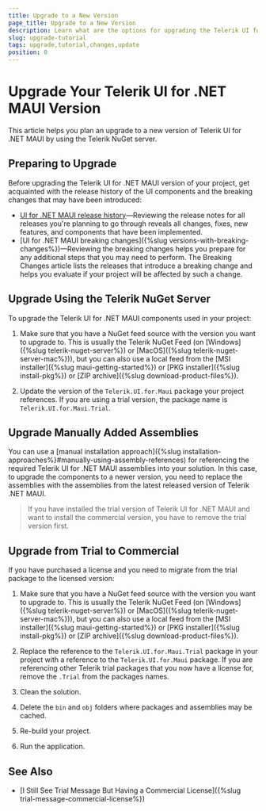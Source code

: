 ```yaml
---
title: Upgrade to a New Version
page_title: Upgrade to a New Version
description: Learn what are the options for upgrading the Telerik UI for .NET MAUI packages to a new version.
slug: upgrade-tutorial
tags: upgrade,tutorial,changes,update
position: 0
---
```


# Upgrade Your Telerik UI for .NET MAUI Version

This article helps you plan an upgrade to a new version of Telerik UI for .NET MAUI by using the Telerik NuGet server.

## Preparing to Upgrade

Before upgrading the Telerik UI for .NET MAUI version of your project, get acquainted with the release history of the UI components and the breaking changes that may have been introduced:

* <a href="https://www.telerik.com/support/whats-new/maui-ui/release-history" target="_blank">UI for .NET MAUI release history</a>&mdash;Reviewing the release notes for all releases you're planning to go through reveals all changes, fixes, new features, and components that have been implemented.
* [UI for .NET MAUI breaking changes]({%slug versions-with-breaking-changes%})&mdash;Reviewing the breaking changes helps you prepare for any additional steps that you may need to perform. The Breaking Changes article lists the releases that introduce a breaking change and helps you evaluate if your project will be affected by such a change.

## Upgrade Using the Telerik NuGet Server

To upgrade the Telerik UI for .NET MAUI components used in your project:

1. Make sure that you have a NuGet feed source with the version you want to upgrade to. This is usually the Telerik NuGet Feed (on [Windows]({%slug telerik-nuget-server%}) or [MacOS]({%slug telerik-nuget-server-mac%})), but you can also use a local feed from the [MSI installer]({%slug maui-getting-started%}) or [PKG installer]({%slug install-pkg%}) or [ZIP archive]({%slug download-product-files%}).

1. Update the version of the `Telerik.UI.for.Maui` package your project references. If you are using a trial version, the package name is `Telerik.UI.for.Maui.Trial`.

## Upgrade Manually Added Assemblies

You can use a [manual installation approach]({%slug installation-approaches%}#manually-using-assembly-references) for referencing the required Telerik UI for .NET MAUI assemblies into your solution. In this case, to upgrade the components to a newer version, you need to replace the assemblies with the assemblies from the latest released version of Telerik .NET MAUI.

> If you have installed the trial version of Telerik UI for .NET MAUI and want to install the commercial version, you have to remove the trial version first.

## Upgrade from Trial to Commercial

If you have purchased a license and you need to migrate from the trial package to the licensed version:

1. Make sure that you have a NuGet feed source with the version you want to upgrade to. This is usually the Telerik NuGet Feed (on [Windows]({%slug telerik-nuget-server%}) or [MacOS]({%slug telerik-nuget-server-mac%})), but you can also use a local feed from the [MSI installer]({%slug maui-getting-started%}) or [PKG installer]({%slug install-pkg%}) or [ZIP archive]({%slug download-product-files%}).

1. Replace the reference to the `Telerik.UI.for.Maui.Trial` package in your project with a reference to the `Telerik.UI.for.Maui` package. If you are referencing other Telerik trial packages that you now have a license for, remove the `.Trial` from the packages names.

1. Clean the solution.

1. Delete the `bin` and `obj` folders where packages and assemblies may be cached.

1. Re-build your project.

1. Run the application.

## See Also

- [I Still See Trial Message But Having a Commercial License]({%slug trial-message-commercial-license%})
